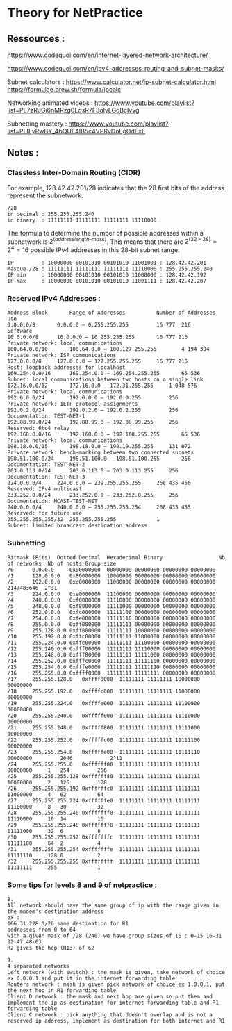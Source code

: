 # Theory for NetPractice

## Ressources : ##

https://www.codequoi.com/en/internet-layered-network-architecture/

https://www.codequoi.com/en/ipv4-addresses-routing-and-subnet-masks/

Subnet calculators : 
https://www.calculator.net/ip-subnet-calculator.html
https://formulae.brew.sh/formula/ipcalc

Networking animated videos : https://www.youtube.com/playlist?list=PL7zRJGi6nMRzg0LdsR7F3olyLGoBcIvvg

Subnetting mastery :
https://www.youtube.com/playlist?list=PLIFyRwBY_4bQUE4IB5c4VPRyDoLgOdExE

## Notes : ##


### Classless Inter-Domain Routing (CIDR)

For example, 128.42.42.201/28 indicates that the 28 first bits of the address represent the subnetwork:
```
/28
in decimal : 255.255.255.240
in binary  : 11111111 11111111 11111111 11110000
```
 The formula to determine the number of possible addresses within a subnetwork is $2^(address length – mask)$. 
 This means that there are $2^(32-28) = 2^4 = 16$ possible IPv4 addresses in this 28-bit subnet range:

```
IP         : 10000000 00101010 00101010 11001001 : 128.42.42.201
Masque /28 : 11111111 11111111 11111111 11110000 : 255.255.255.240
IP min     : 10000000 00101010 00101010 11000000 : 128.42.42.192
IP max     : 10000000 00101010 00101010 11001111 : 128.42.42.207
```

### Reserved IPv4 Addresses :
```
Address Block		Range of Addresses			Number of Addresses		Use
0.0.0.0/8		0.0.0.0 – 0.255.255.255			16 777 	216			Software
10.0.0.0/8		10.0.0.0 – 10.255.255.255		16 777 216			Private network: local communications
100.64.0.0/10		100.64.0.0 – 100.127.255.255		4 194 304			Private network: ISP communications
127.0.0.0/8		127.0.0.0 – 127.255.255.255		16 777 216			Host: loopback addresses for localhost
169.254.0.0/16		169.254.0.0 – 169.254.255.255		65 536				Subnet: local communications between two hosts on a single link
172.16.0.0/12		172.16.0.0 – 172.31.255.255		1 048 576			Private network: local communications
192.0.0.0/24		192.0.0.0 – 192.0.0.255			256				Private network: IETF protocol assignments
192.0.2.0/24		192.0.2.0 – 192.0.2.255			256				Documentation: TEST-NET-1
192.88.99.0/24		192.88.99.0 – 192.88.99.255		256				Reserved: 6to4 relay
192.168.0.0/16		192.168.0.0 – 192.168.255.255		65 536				Private network: local communications
198.18.0.0/15		198.18.0.0 – 198.19.255.255		131 072				Private network: bench-marking between two connected subnets
198.51.100.0/24		198.51.100.0 – 198.51.100.255		256				Documentation: TEST-NET-2
203.0.113.0/24		203.0.113.0 – 203.0.113.255		256				Documentation: TEST-NET-3
224.0.0.0/4		224.0.0.0 – 239.255.255.255		268 435 456			Reserved: IPv4 multicast
233.252.0.0/24		233.252.0.0 – 233.252.0.255		256				Documentation: MCAST-TEST-NET
240.0.0.0/4		240.0.0.0 – 255.255.255.254		268 435 455			Reserved: for future use
255.255.255.255/32	255.255.255.255				1				Subnet: limited broadcast destination address
```

### Subnetting
```
Bitmask (Bits)	Dotted Decimal	Hexadecimal	Binary					Nb of networks	Nb of hosts	Group size
/0		0.0.0.0		0x00000000	00000000 00000000 00000000 00000000							
/1		128.0.0.0	0x80000000	10000000 00000000 00000000 00000000										
/2		192.0.0.0	0xc0000000	11000000 00000000 00000000 00000000			2147483646	2^31	
/3		224.0.0.0	0xe0000000	11100000 00000000 00000000 00000000
/4		240.0.0.0	0xf0000000	11110000 00000000 00000000 00000000
/5		248.0.0.0	0xf8000000	11111000 00000000 00000000 00000000
/6		252.0.0.0	0xfc000000	11111100 00000000 00000000 00000000
/7		254.0.0.0	0xfe000000	11111110 00000000 00000000 00000000
/8		255.0.0.0	0xff000000	11111111 00000000 00000000 00000000
/9		255.128.0.0	0xff800000	11111111 10000000 00000000 00000000
/10		255.192.0.0	0xffc00000	11111111 11000000 00000000 00000000
/11		255.224.0.0	0xffe00000	11111111 11100000 00000000 00000000
/12		255.240.0.0	0xfff00000	11111111 11110000 00000000 00000000
/13		255.248.0.0	0xfff80000	11111111 11111000 00000000 00000000
/14		255.252.0.0	0xfffc0000	11111111 11111100 00000000 00000000
/15		255.254.0.0	0xfffe0000	11111111 11111110 00000000 00000000
/16		255.255.0.0	0xffff0000	11111111 11111111 00000000 00000000
/17		255.255.128.0	0xffff8000	11111111 11111111 10000000 00000000
/18		255.255.192.0	0xffffc000	11111111 11111111 11000000 00000000
/19		255.255.224.0	0xffffe000	11111111 11111111 11100000 00000000
/20		255.255.240.0	0xfffff000	11111111 11111111 11110000 00000000
/21		255.255.248.0	0xfffff800	11111111 11111111 11111000 00000000
/22		255.255.252.0	0xfffffc00	11111111 11111111 11111100 00000000
/23		255.255.254.0	0xfffffe00	11111111 11111111 11111110 00000000			2046			2^11
/24		255.255.255.0	0xffffff00	11111111 11111111 11111111 00000000		1	254			256
/25		255.255.255.128	0xffffff80	11111111 11111111 11111111 10000000		2	126			128
/26		255.255.255.192	0xffffffc0	11111111 11111111 11111111 11000000		4	62			64	
/27		255.255.255.224	0xffffffe0	11111111 11111111 11111111 11100000		8	30			32
/28		255.255.255.240	0xfffffff0	11111111 11111111 11111111 11110000		16	14			16
/29		255.255.255.248	0xfffffff8	11111111 11111111 11111111 11111000		32	6			8
/30		255.255.255.252	0xfffffffc	11111111 11111111 11111111 11111100		64	2			4
/31		255.255.255.254	0xfffffffe	11111111 11111111 11111111 11111110		128	0			2
/32		255.255.255.255	0xffffffff	11111111 11111111 11111111 11111111		255				1 
```

### Some tips for levels 8 and 9 of netpractice :


```
8. 
All network should have the same group of ip with the range given in the modem's destination address
ex :
166.31.228.0/26 same destination for R1
addresses from 0 to 64
with a given mask of /28 (240) we have group sizes of 16 : 0-15 16-31 32-47 48-63 
R2 gives the hop (R13) of 62
```

```
9. 
4 separated networks
Left network (with switch) : the mask is given, take network of choice ex 0.0.0.1 and put it in the internet forwarding table
Routers network : mask is given pick network of choice ex 1.0.0.1, put the next hop in R1 forwarding table
Client D network : the mask and next hop are given so put them and implement the ip as destination for internet forwarding table and R1 forwarding table
Client C network : pick anything that doesn't overlap and is not a reserved ip address, implement as destination for both internet and R1
